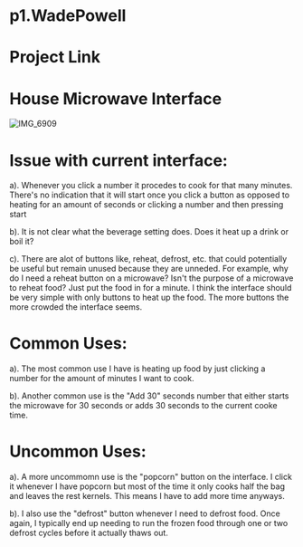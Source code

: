 # p1.WadePowell

# Project Link

# House Microwave Interface
![IMG_6909](https://user-images.githubusercontent.com/74628093/106654246-80129f00-655d-11eb-841c-3fb3d7c56f63.jpg)

# Issue with current interface:

a). Whenever you click a number it procedes to cook for that many minutes. There's no indication that it will start once you click a button as opposed to heating
for an amount of seconds or clicking a number and then pressing start

b). It is not clear what the beverage setting does. Does it heat up a drink or boil it? 

c). There are alot of buttons like, reheat, defrost, etc. that could potentially be useful but remain unused because they are unneded. For example, why do I need a
reheat button on a microwave? Isn't the purpose of a microwave to reheat food? Just put the food in for a minute. I think the interface should be very simple with 
only buttons to heat up the food. The more buttons the more crowded the interface seems.

# Common Uses:

a). The most common use I have is heating up food by just clicking a number for the amount of minutes I want to cook.

b). Another common use is the "Add 30" seconds number that either starts the microwave for 30 seconds or adds 30 seconds to the current cooke time.

# Uncommon Uses:

a). A more uncommomn use is the "popcorn" button on the interface. I click it whenever I have popcorn but most of the time it only cooks half the bag and leaves the 
rest kernels. This means I have to add more time anyways.

b). I also use the "defrost" button whenever I need to defrost food. Once again, I typically end up needing to run the frozen food through one or two defrost cycles 
before it actually thaws out.
